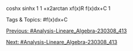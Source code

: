 coshx sinhx
1
1 +x2arctan xf(x)R
f(x)dx+C
1

   Tags & Topics:
   #f(x)dx+C

[Previous: #Analysis-Lineare_Algebra-230308_413](Analysis-Lineare_Algebra-230308_413.md)

[Next: #Analysis-Lineare_Algebra-230308_413](Analysis-Lineare_Algebra-230308_413.md)